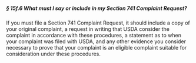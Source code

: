 ##### § 15f.6 What must I say or include in my Section 741 Complaint Request? #####

If you must file a Section 741 Complaint Request, it should include a copy of your original complaint, a request in writing that USDA consider the complaint in accordance with these procedures, a statement as to when your complaint was filed with USDA, and any other evidence you consider necessary to prove that your complaint is an eligible complaint suitable for consideration under these procedures.